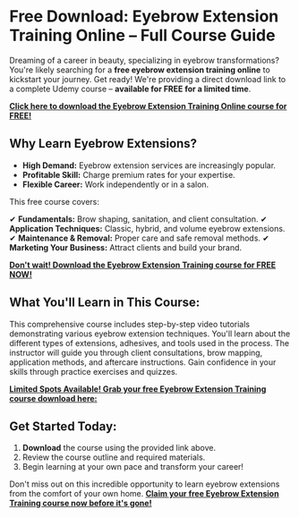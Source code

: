 # Free Download: Eyebrow Extension Training Online – Full Course Guide

Dreaming of a career in beauty, specializing in eyebrow transformations? You're likely searching for a **free eyebrow extension training online** to kickstart your journey. Get ready! We're providing a direct download link to a complete Udemy course – **available for FREE for a limited time**.

[**Click here to download the Eyebrow Extension Training Online course for FREE!**](https://udemywork.com/eyebrow-extension-training-online)

## Why Learn Eyebrow Extensions?

*   **High Demand:** Eyebrow extension services are increasingly popular.
*   **Profitable Skill:** Charge premium rates for your expertise.
*   **Flexible Career:** Work independently or in a salon.

This free course covers:

✔ **Fundamentals:** Brow shaping, sanitation, and client consultation.
✔ **Application Techniques:** Classic, hybrid, and volume eyebrow extensions.
✔ **Maintenance & Removal:** Proper care and safe removal methods.
✔ **Marketing Your Business:** Attract clients and build your brand.

[**Don't wait! Download the Eyebrow Extension Training course for FREE NOW!**](https://udemywork.com/eyebrow-extension-training-online)

## What You'll Learn in This Course:

This comprehensive course includes step-by-step video tutorials demonstrating various eyebrow extension techniques. You'll learn about the different types of extensions, adhesives, and tools used in the process. The instructor will guide you through client consultations, brow mapping, application methods, and aftercare instructions. Gain confidence in your skills through practice exercises and quizzes.

[**Limited Spots Available! Grab your free Eyebrow Extension Training course download here:**](https://udemywork.com/eyebrow-extension-training-online)

## Get Started Today:

1.  **Download** the course using the provided link above.
2.  Review the course outline and required materials.
3.  Begin learning at your own pace and transform your career!

Don't miss out on this incredible opportunity to learn eyebrow extensions from the comfort of your own home. **[Claim your free Eyebrow Extension Training course now before it's gone!](https://udemywork.com/eyebrow-extension-training-online)**
